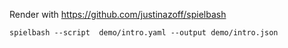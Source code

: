 Render with https://github.com/justinazoff/spielbash

    spielbash --script  demo/intro.yaml --output demo/intro.json
